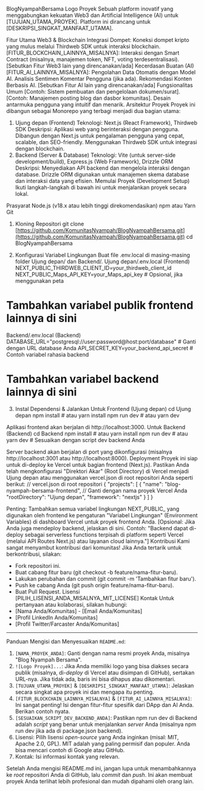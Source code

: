 BlogNyampahBersama
Logo Proyek Sebuah platform inovatif yang menggabungkan kekuatan Web3 dan Artificial Intelligence (AI) untuk [TUJUAN_UTAMA_PROYEK]. Platform ini dirancang untuk [DESKRIPSI_SINGKAT_MANFAAT_UTAMA].

Fitur Utama
Web3 & Blockchain
Integrasi Dompet: Koneksi dompet kripto yang mulus melalui Thirdweb SDK untuk interaksi blockchain.
[FITUR_BLOCKCHAIN_LAINNYA_MISALNYA]:
Interaksi dengan Smart Contract (misalnya, manajemen token, NFT, voting terdesentralisasi).
[Sebutkan Fitur Web3 lain yang direncanakan/ada]
Kecerdasan Buatan (AI)
[FITUR_AI_LAINNYA_MISALNYA]:
Pengolahan Data Otomatis dengan Model AI.
Analisis Sentimen Komentar Pengguna (jika ada).
Rekomendasi Konten Berbasis AI.
[Sebutkan Fitur AI lain yang direncanakan/ada]
Fungsionalitas Umum
[Contoh: Sistem pembuatan dan pengelolaan dokumen/surat].
[Contoh: Manajemen posting blog dan dasbor komunitas].
Desain antarmuka pengguna yang intuitif dan menarik.
Arsitektur Proyek
Proyek ini dibangun sebagai Monorepo yang terbagi menjadi dua bagian utama:

1. Ujung depan (Frontend)
Teknologi: Next.js (React Framework), Thirdweb SDK
Deskripsi: Aplikasi web yang berinteraksi dengan pengguna. Dibangun dengan Next.js untuk pengalaman pengguna yang cepat, scalable, dan SEO-friendly. Menggunakan Thirdweb SDK untuk integrasi dengan blockchain.
2. Backend (Server & Database)
Teknologi: Vite (untuk server-side development/build), Express.js (Web Framework), Drizzle ORM
Deskripsi: Menyediakan API backend dan mengelola interaksi dengan database. Drizzle ORM digunakan untuk manajemen skema database dan interaksi data yang efisien.
Memulai Proyek (Development Setup)
Ikuti langkah-langkah di bawah ini untuk menjalankan proyek secara lokal.

Prasyarat
Node.js (v18.x atau lebih tinggi direkomendasikan)
npm atau Yarn
Git
1. Kloning Repositori
git clone [https://github.com/KomunitasNyampah/BlogNyampahBersama.git](https://github.com/KomunitasNyampah/BlogNyampahBersama.git)
cd BlogNyampahBersama

2. Konfigurasi Variabel Lingkungan
Buat file .env.local di masing-masing folder Ujung depan/ dan Backend/.
Ujung depan/.env.local (Frontend)
NEXT_PUBLIC_THIRDWEB_CLIENT_ID=your_thirdweb_client_id
NEXT_PUBLIC_Maps_API_KEY=your_Maps_api_key # Opsional, jika menggunakan peta
# Tambahkan variabel publik frontend lainnya di sini

Backend/.env.local (Backend)
DATABASE_URL="postgresql://user:password@host:port/database" # Ganti dengan URL database Anda
API_SECRET_KEY=your_backend_api_secret # Contoh variabel rahasia backend
# Tambahkan variabel backend lainnya di sini

3. Instal Dependensi & Jalankan
Untuk Frontend (Ujung depan)
cd Ujung depan
npm install # atau yarn install
npm run dev # atau yarn dev

Aplikasi frontend akan berjalan di http://localhost:3000.
Untuk Backend (Backend)
cd Backend
npm install # atau yarn install
npm run dev # atau yarn dev # Sesuaikan dengan script dev backend Anda

Server backend akan berjalan di port yang dikonfigurasi (misalnya http://localhost:3001 atau http://localhost:8000).
Deployment
Proyek ini siap untuk di-deploy ke Vercel untuk bagian frontend (Next.js). Pastikan Anda telah mengkonfigurasi "Direktori Akar" (Root Directory) di Vercel menjadi Ujung depan atau menggunakan vercel.json di root repositori Anda seperti berikut:
// vercel.json di root repositori
{
  "projects": [
    {
      "name": "blog-nyampah-bersama-frontend", // Ganti dengan nama proyek Vercel Anda
      "rootDirectory": "Ujung depan",
      "framework": "nextjs"
    }
  ]
}

Penting: Tambahkan semua variabel lingkungan NEXT_PUBLIC_ yang digunakan oleh frontend ke pengaturan "Variabel Lingkungan" (Environment Variables) di dashboard Vercel untuk proyek frontend Anda.
[Opsional: Jika Anda juga mendeploy backend, jelaskan di sini. Contoh: "Backend dapat di-deploy sebagai serverless functions terpisah di platform seperti Vercel (melalui API Routes Next.js) atau layanan cloud lainnya."]
Kontribusi
Kami sangat menyambut kontribusi dari komunitas! Jika Anda tertarik untuk berkontribusi, silakan:
 * Fork repositori ini.
 * Buat cabang fitur baru (git checkout -b feature/nama-fitur-baru).
 * Lakukan perubahan dan commit (git commit -m 'Tambahkan fitur baru').
 * Push ke cabang Anda (git push origin feature/nama-fitur-baru).
 * Buat Pull Request.
Lisensi
[PILIH_LISENSI_ANDA_MISALNYA_MIT_LICENSE]
Kontak
Untuk pertanyaan atau kolaborasi, silakan hubungi:
 * [Nama Anda/Komunitas] - [Email Anda/Komunitas]
 * [Profil LinkedIn Anda/Komunitas]
 * [Profil Twitter/Farcaster Anda/Komunitas]

---

Panduan Mengisi dan Menyesuaikan `README.md`:

1.  `[NAMA_PROYEK_ANDA]`: Ganti dengan nama resmi proyek Anda, misalnya "Blog Nyampah Bersama".
2.  `![Logo Proyek]...`: Jika Anda memiliki logo yang bisa diakses secara publik (misalnya, di-*deploy* di Vercel atau disimpan di GitHub), sertakan URL-nya. Jika tidak ada, baris ini bisa dihapus atau dikomentari.
3.  `[TUJUAN_UTAMA_PROYEK]` & `[DESKRIPSI_SINGKAT_MANFAAT_UTAMA]`: Jelaskan secara singkat apa proyek ini dan mengapa itu penting.
4.  `[FITUR_BLOCKCHAIN_LAINNYA_MISALNYA]` & `[FITUR_AI_LAINNYA_MISALNYA]`: Ini sangat penting! Isi dengan fitur-fitur spesifik dari DApp dan AI Anda. Berikan contoh nyata.
5.  `[SESUAIKAN_SCRIPT_DEV_BACKEND_ANDA]`: Pastikan npm run dev di Backend adalah *script* yang benar untuk menjalankan *server* Anda (misalnya npm run dev jika ada di package.json backend).
6.  Lisensi: Pilih lisensi *open-source* yang Anda inginkan (misal: MIT, Apache 2.0, GPL). MIT adalah yang paling permisif dan populer. Anda bisa mencari contoh di Google atau GitHub.
7.  Kontak: Isi informasi kontak yang relevan.

Setelah Anda mengisi README.md ini, jangan lupa untuk menambahkannya ke *root* repositori Anda di GitHub, lalu *commit* dan *push*. Ini akan membuat proyek Anda terlihat lebih profesional dan mudah dipahami oleh orang lain.
